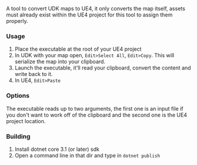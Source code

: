 A tool to convert UDK maps to UE4, it only converts the map itself, assets must already exist within the UE4 project for this tool to assign them properly.

### Usage
1. Place the executable at the root of your UE4 project
2. In UDK with your map open, `Edit>Select All`, `Edit>Copy`. This will serialize the map into your clipboard.
3. Launch the executable, it'll read your clipboard, convert the content and  write back to it.
4. In UE4, `Edit>Paste`

### Options
The executable reads up to two arguments, the first one is an input file if you don't want to work off of the clipboard and the second one is the UE4 project location.

### Building
1. Install dotnet core 3.1 (or later) sdk
2. Open a command line in that dir and type in ``dotnet publish``
